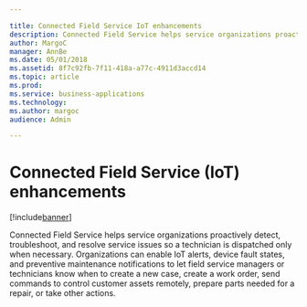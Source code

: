```yaml
---

title: Connected Field Service IoT enhancements
description: Connected Field Service helps service organizations proactively detect, troubleshoot, and resolve service issues so a technician is dispatched only when necessary.
author: MargoC
manager: AnnBe
ms.date: 05/01/2018
ms.assetid: 8f7c92fb-7f11-418a-a77c-4911d3accd14
ms.topic: article
ms.prod: 
ms.service: business-applications
ms.technology: 
ms.author: margoc
audience: Admin

---
```

#  Connected Field Service (IoT) enhancements




[!include[banner](../../../../includes/banner.md)]

Connected Field Service helps service organizations proactively detect,
troubleshoot, and resolve service issues so a technician is dispatched only when
necessary. Organizations can enable IoT alerts, device fault states, and
preventive maintenance notifications to let field service managers or
technicians know when to create a new case, create a work order, send commands
to control customer assets remotely, prepare parts needed for a repair, or take
other actions.
